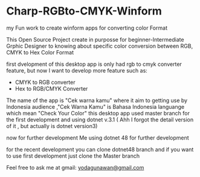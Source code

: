 # Charp-RGBto-CMYK-Winform
my Fun work to create winform apps for converting color Format

This Open Source Project create in purposse for beginner-Intermediate Grphic Designer to knowing about specific color conversion between RGB, CMYK to Hex Color Format 

first dvelopment of this desktop app is only had rgb to cmyk converter feature, but now I want to develop more feature such as:
- CMYK to RGB converter 
- Hex to RGB/CMYK Converter

The name of the app is "Cek warna kamu" where it aim to getting use by Indonesia audience ,"Cek Warna Kamu" is Bahasa Indonesia languange which mean "Check Your Color"
this desktop app used master branch for the first development and using dotnet v.3.1 ( Ahh I forgot the detail version of it , but actually is dotnet version3)


now for further development Me using dotnet 48 for further development

for the recent development you can clone dotnet48 branch 
and if you want to use first development just clone the Master branch



Feel free to ask me at gmail:
yodagunawan@gmail.com

